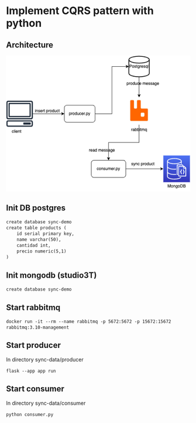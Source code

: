 # Implement CQRS pattern with python

## Architecture
![Diagram](https://raw.githubusercontent.com/Larrygf02/cqrs-pattern-python/master/CQRS.pattern.drawio.png)

## Init DB postgres
```
create database sync-demo
create table products (
    id serial primary key,
    name varchar(50),
    cantidad int,
    precio numeric(5,1)
)
```

## Init mongodb (studio3T)

```
create database sync-demo
```

## Start rabbitmq
```
docker run -it --rm --name rabbitmq -p 5672:5672 -p 15672:15672 rabbitmq:3.10-management
```

## Start producer
In directory sync-data/producer
```
flask --app app run
```

## Start consumer
In directory sync-data/consumer 
```
python consumer.py
```

